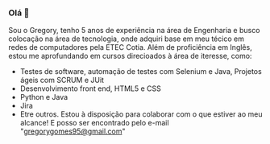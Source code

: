 ### Olá 👋
Sou o Gregory, tenho 5 anos de experiência na área de Engenharia e busco colocação na área de tecnologia, onde adquiri base em meu técico em redes de computadores pela ETEC Cotia. Além de proficiência em Inglês, estou me aprofundando em cursos direcioados à área de iteresse, como:
- Testes de software, automação de testes com Selenium e Java, Projetos ágeis com SCRUM e JUit
- Desenvolvimento front end, HTML5 e CSS
- Python e Java
- Jira
- Etre outros.
Estou à disposição para colaborar com o que estiver ao meu alcance! E posso ser encontrado pelo e-mail 
"gregorygomes95@gmail.com"
